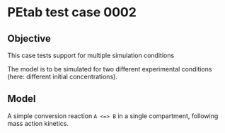 # PEtab test case 0002

## Objective

This case tests support for multiple simulation conditions

The model is to be simulated for two different experimental conditions
(here: different initial concentrations).

## Model

A simple conversion reaction `A <=> B` in a single compartment, following
mass action kinetics.
